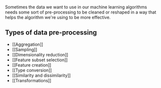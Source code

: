 Sometimes the data we want to use in our machine learning algorithms needs some sort of pre-processing to be cleaned or reshaped in a way that helps the algorithm we're using to be more effective.

## Types of data pre-processing
- [[Aggregation]]
- [[Sampling]]
- [[Dimensionality reduction]]
- [[Feature subset selection]]
- [[Feature creation]]
- [[Type conversion]]
- [[Similarity and dissimilarity]]
- [[Transformations]]